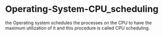 # Operating-System-CPU_scheduling
the Operating system schedules the processes on the CPU to have the maximum utilization of it and this procedure is called CPU scheduling.
